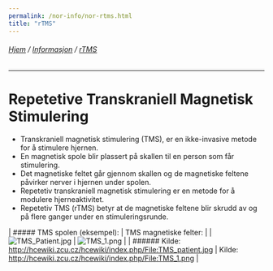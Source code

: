 ```yaml
---
permalink: /nor-info/nor-rtms.html
title: "rTMS"
---
```

###### [Hjem](https://uitpsypro.github.io/1/) / [Informasjon](https://uitpsypro.github.io/1/eng-info) / [rTMS](https://uitpsypro.github.io/1/eng-info/eng-rtms)
---
# Repetetive Transkraniell Magnetisk Stimulering

* Transkraniell magnetisk stimulering (TMS), er en ikke-invasive metode for å stimulere hjernen.
* En magnetisk spole blir plassert på skallen til en person som får stimulering.
* Det magnetiske feltet går gjennom skallen og de magnetiske feltene påvirker nerver i hjernen under spolen.
* Repetetiv transkraniell magnetisk stimulering er en metode for å modulere hjerneaktivitet.
* Repetetiv TMS (rTMS) betyr at de magnetiske feltene blir skrudd av og på flere ganger under en stimuleringsrunde.


| ##### TMS spolen (eksempel): | TMS magnetiske felter: |
| ![TMS_Patient.jpg](/1/pictures/TMS_patient.jpg) | ![TMS_1.png](/1/pictures/TMS_1.png) |
| ###### Kilde: http://hcewiki.zcu.cz/hcewiki/index.php/File:TMS_patient.jpg | Kilde: http://hcewiki.zcu.cz/hcewiki/index.php/File:TMS_1.png |
